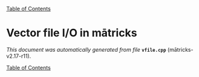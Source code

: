 
[Table of Contents](README.md)


# Vector file I/O in mātricks
_This document was automatically generated from file_ **`vfile.cpp`** (mātricks-v2.17-r11).


[Table of Contents](README.md)
